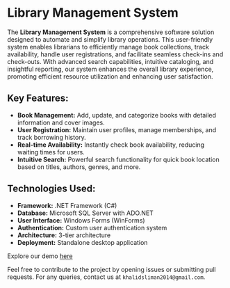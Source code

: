 # Library Management System

The **Library Management System** is a comprehensive software solution designed to automate and simplify library operations. This user-friendly system enables librarians to efficiently manage book collections, track availability, handle user registrations, and facilitate seamless check-ins and check-outs. With advanced search capabilities, intuitive cataloging, and insightful reporting, our system enhances the overall library experience, promoting efficient resource utilization and enhancing user satisfaction.

## Key Features:
- **Book Management:** Add, update, and categorize books with detailed information and cover images.
- **User Registration:** Maintain user profiles, manage memberships, and track borrowing history.
- **Real-time Availability:** Instantly check book availability, reducing waiting times for users.
- **Intuitive Search:** Powerful search functionality for quick book location based on titles, authors, genres, and more.

## Technologies Used:
- **Framework:** .NET Framework (C#)
- **Database:** Microsoft SQL Server with ADO.NET
- **User Interface:** Windows Forms (WinForms)
- **Authentication:** Custom user authentication system
- **Architecture:** 3-tier architecture
- **Deployment:** Standalone desktop application

Explore our demo [here](https://drive.google.com/file/d/1WREeK8KLcfI-qew110qJaPB5BHxn6c-Y/view?usp=sharing)

Feel free to contribute to the project by opening issues or submitting pull requests. For any queries, contact us at `khalidsliman2014@gmail.com`.

